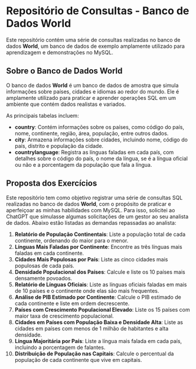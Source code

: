 # Repositório de Consultas - Banco de Dados World

Este repositório contém uma série de consultas realizadas no banco de dados **World**, um banco de dados de exemplo amplamente utilizado para aprendizagem e demonstrações no MySQL.

## Sobre o Banco de Dados World

O banco de dados **World** é um banco de dados de amostra que simula informações sobre países, cidades e idiomas ao redor do mundo. Ele é amplamente utilizado para praticar e aprender operações SQL em um ambiente que contém dados realistas e variados.

As principais tabelas incluem:

- **country**: Contém informações sobre os países, como código do país, nome, continente, região, área, população, entre outros dados.
- **city**: Armazena informações sobre cidades, incluindo nome, código do país, distrito e população da cidade.
- **countrylanguage**: Registra as línguas faladas em cada país, com detalhes sobre o código do país, o nome da língua, se é a língua oficial ou não e a porcentagem da população que fala a língua.

## Proposta dos Exercícios

Este repositório tem como objetivo registrar uma série de consultas SQL realizadas no banco de dados **World**, com o propósito de praticar e aperfeiçoar as minhas habilidades com MySQL. Para isso, solicitei ao ChatGPT que simulasse algumas solicitações de um gestor ao seu analista de dados. Abaixo estão listadas as demandas repassadas ao analista:

1. **Relatório de População Continentais**: Liste a população total de cada continente, ordenando do maior para o menor.
2. **Línguas Mais Faladas por Continente**: Encontre as três línguas mais faladas em cada continente.
3. **Cidades Mais Populosas por País**: Liste as cinco cidades mais populosas de cada país.
4. **Densidade Populacional dos Países**: Calcule e liste os 10 países mais densamente povoados.
5. **Relatório de Línguas Oficiais**: Liste as línguas oficiais faladas em mais de 10 países e o continente onde elas são mais frequentes.
6. **Análise de PIB Estimado por Continente**: Calcule o PIB estimado de cada continente e liste em ordem decrescente.
7. **Países com Crescimento Populacional Elevado**: Liste os 15 países com maior taxa de crescimento populacional.
8. **Cidades em Países com População Baixa e Densidade Alta**: Liste as cidades em países com menos de 1 milhão de habitantes e alta densidade.
9. **Língua Majoritária por País**: Liste a língua mais falada em cada país, incluindo a porcentagem de falantes.
10. **Distribuição de População nas Capitais**: Calcule o percentual da população de cada continente que vive em capitais.

